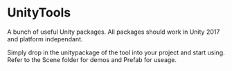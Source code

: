 # UnityTools

A bunch of useful Unity packages. All packages should work in Unity 2017 and platform independant.

Simply drop in the unitypackage of the tool into your project and start using. Refer to the Scene folder for demos and Prefab for useage.
